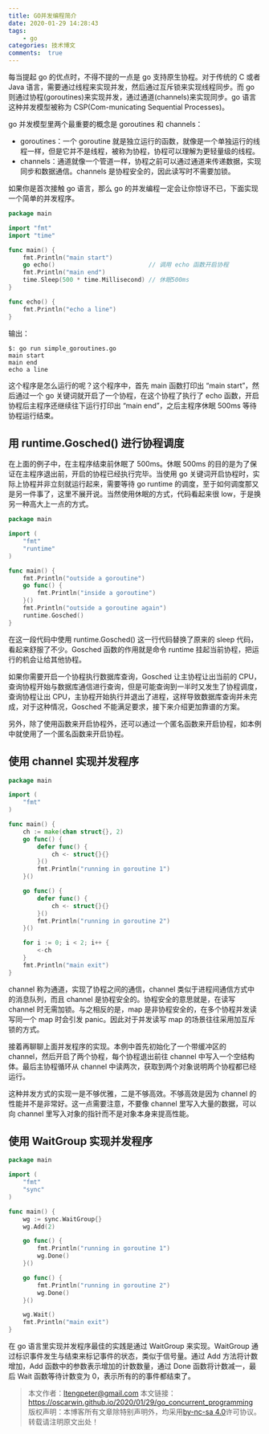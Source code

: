 ```yaml
---
title: GO并发编程简介
date: 2020-01-29 14:28:43
tags:
    - go
categories: 技术博文
comments:  true
---
```


每当提起 go 的优点时，不得不提的一点是 go 支持原生协程。对于传统的 C 或者 Java 语言，需要通过线程来实现并发，然后通过互斥锁来实现线程同步。而 go 则通过协程(goroutines)来实现并发，通过通道(channels)来实现同步。go 语言这种并发模型被称为 CSP(Com-municating Sequential Processes)。<!-- more -->

go 并发模型里两个最重要的概念是 goroutines 和 channels：
- goroutines：一个 goroutine 就是独立运行的函数，就像是一个单独运行的线程一样，但是它并不是线程，被称为协程，协程可以理解为更轻量级的线程。
- channels：通道就像一个管道一样，协程之前可以通过通道来传递数据，实现同步和数据通信。channels 是协程安全的，因此读写时不需要加锁。

如果你是首次接触 go 语言，那么 go 的并发编程一定会让你惊讶不已，下面实现一个简单的并发程序。

```go
package main

import "fmt"
import "time"

func main() {
	fmt.Println("main start")
	go echo()                          // 调用 echo 函数开启协程
	fmt.Println("main end")
	time.Sleep(500 * time.Millisecond) // 休眠500ms
}

func echo() {
	fmt.Println("echo a line")
}
```

输出：
```
$: go run simple_goroutines.go 
main start
main end
echo a line
```

这个程序是怎么运行的呢？这个程序中，首先 main 函数打印出 “main start”，然后通过一个 go 关键词就开启了一个协程，在这个协程了执行了 echo 函数，开启协程后主程序还继续往下运行打印出 “main end”，之后主程序休眠 500ms 等待协程运行结束。

## 用 runtime.Gosched() 进行协程调度

在上面的例子中，在主程序结束前休眠了 500ms。休眠 500ms 的目的是为了保证在主程序退出前，开启的协程已经执行完毕。当使用 go 关键词开启协程时，实际上协程并非立刻就运行起来，需要等待 go runtime 的调度，至于如何调度那又是另一件事了，这里不展开说。当然使用休眠的方式，代码看起来很 low，于是换另一种高大上一点的方式。

```go
package main

import (
	"fmt"
	"runtime"
)

func main() {
	fmt.Println("outside a goroutine")
	go func() {
		fmt.Println("inside a goroutine")
	}()
	fmt.Println("outside a goroutine again")
	runtime.Gosched()
}
```

在这一段代码中使用 runtime.Gosched() 这一行代码替换了原来的 sleep 代码，看起来舒服了不少。Gosched 函数的作用就是命令 runtime 挂起当前协程，把运行的机会让给其他协程。

如果你需要开启一个协程执行数据库查询，Gosched 让主协程让出当前的 CPU，查询协程开始与数据库通信进行查询，但是可能查询到一半时又发生了协程调度，查询协程让出 CPU，主协程开始执行并退出了进程，这样导致数据库查询并未完成，对于这种情况，Gosched 不能满足要求，接下来介绍更加靠谱的方案。

另外，除了使用函数来开启协程外，还可以通过一个匿名函数来开启协程，如本例中就使用了一个匿名函数来开启协程。


## 使用 channel 实现并发程序

```go
package main

import (
	"fmt"
)

func main() {
	ch := make(chan struct{}, 2)
	go func() {
		defer func() {
			ch <- struct{}{}
		}()
		fmt.Println("running in goroutine 1")
	}()

	go func() {
		defer func() {
			ch <- struct{}{}
		}()
		fmt.Println("running in goroutine 2")
	}()

	for i := 0; i < 2; i++ {
		<-ch
	}
	fmt.Println("main exit")
}
```

channel 称为通道，实现了协程之间的通信，channel 类似于进程间通信方式中的消息队列，而且 channel 是协程安全的。协程安全的意思就是，在读写 channel 时无需加锁。与之相反的是，map 是非协程安全的，在多个协程并发读写同一个 map 时会引发 panic。因此对于并发读写 map 的场景往往采用加互斥锁的方式。

接着再聊聊上面并发程序的实现。本例中首先初始化了一个带缓冲区的 channel，然后开启了两个协程，每个协程退出前往 channel 中写入一个空结构体。最后主协程循环从 channel 中读两次，获取到两个对象说明两个协程都已经运行。

这种并发方式的实现一是不够优雅，二是不够高效。不够高效是因为 channel 的性能并不是非常好。这一点需要注意，不要像 channel 里写入大量的数据，可以向 channel 里写入对象的指针而不是对象本身来提高性能。

## 使用 WaitGroup 实现并发程序

```go
package main

import (
	"fmt"
	"sync"
)

func main() {
	wg := sync.WaitGroup{}
	wg.Add(2)

	go func() {
		fmt.Println("running in goroutine 1")
		wg.Done()
	}()

	go func() {
		fmt.Println("running in goroutine 2")
		wg.Done()
	}()

	wg.Wait()
	fmt.Println("main exit")
}
```

在 go 语言里实现并发程序最佳的实践是通过 WaitGroup 来实现。WaitGroup 通过标识事件发生与结束来标记事件的状态，类似于信号量。通过 Add 方法将计数增加，Add 函数中的参数表示增加的计数数量，通过 Done 函数将计数减一，最后 Wait 函数等待计数变为 0，表示所有的的事件都结束了。

>本文作者：ltengpeter@gmail.com
>本文链接：https://oscarwin.github.io/2020/01/29/go_concurrent_programming
>版权声明：本博客所有文章除特别声明外，均采用[by-nc-sa 4.0](https://creativecommons.org/licenses/by-nc-sa/4.0/)许可协议。转载请注明原文出处！